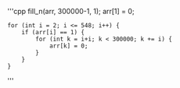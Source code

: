 '''cpp
fill_n(arr, 300000-1, 1);
	arr[1] = 0;

	for (int i = 2; i <= 548; i++) {
		if (arr[i] == 1) {
			for (int k = i+i; k < 300000; k += i) {
				arr[k] = 0;
			}
		}
	}
  '''

